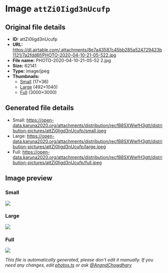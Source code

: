 # Image `attZi0Iigd3nUcufp`

## Original file details

- **ID:** attZi0Iigd3nUcufp
- **URL:** https://dl.airtable.com/.attachments/8e7a43587c45bb285a524729423b1121/7a2fdd6f/PHOTO-2020-04-10-21-05-522.jpg
- **File name:** PHOTO-2020-04-10-21-05-52 2.jpg
- **Size:** 62141
- **Type:** image/jpeg
- **Thumbnails:**
  - [Small](https://dl.airtable.com/.attachmentThumbnails/07cd598f7d77b72f8eca96966afa2880/47ca4718) (17×36)
  - [Large](https://dl.airtable.com/.attachmentThumbnails/804a43167670dfa69bb2893b636bb84e/1e953e3d) (492×1040)
  - [Full](https://dl.airtable.com/.attachmentThumbnails/265d08da6701362b4c5d69a87c0a2f6b/52899363) (3000×3000)

## Generated file details

- Small: https://open-data.karuna2020.org/attachments/distribution/recfB8SXWiefH3gtt/distribution-pictures/attZi0Iigd3nUcufp/small.jpeg
- Large: https://open-data.karuna2020.org/attachments/distribution/recfB8SXWiefH3gtt/distribution-pictures/attZi0Iigd3nUcufp/large.jpeg
- Full: https://open-data.karuna2020.org/attachments/distribution/recfB8SXWiefH3gtt/distribution-pictures/attZi0Iigd3nUcufp/full.jpeg

## Image preview

### Small

![](https://open-data.karuna2020.org/attachments/distribution/recfB8SXWiefH3gtt/distribution-pictures/attZi0Iigd3nUcufp/small.jpeg)

### Large

![](https://open-data.karuna2020.org/attachments/distribution/recfB8SXWiefH3gtt/distribution-pictures/attZi0Iigd3nUcufp/large.jpeg)

### Full

![](https://open-data.karuna2020.org/attachments/distribution/recfB8SXWiefH3gtt/distribution-pictures/attZi0Iigd3nUcufp/full.jpeg)

_This file is automatically generated, please don't edit it manually. If you need any changes, edit [photos.ts](/photos.ts) or ask [@AnandChowdhary](https://github.com/AnandChowdhary)_

